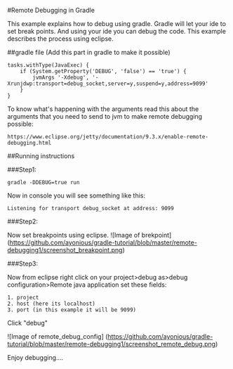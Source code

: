 #Remote Debugging in Gradle

This example explains how to debug using gradle. Gradle will let your ide to set break points. And using your ide you can debug the code. This example describes the process using eclipse.


##gradle file (Add this part in gradle to make it possible)
```
tasks.withType(JavaExec) {
    if (System.getProperty('DEBUG', 'false') == 'true') {
        jvmArgs '-Xdebug', '-Xrunjdwp:transport=debug_socket,server=y,suspend=y,address=9099'
    }
}
```

To know what's happening with the arguments read this about the arguments that you need to send to jvm to make remote debugging possible:
```
https://www.eclipse.org/jetty/documentation/9.3.x/enable-remote-debugging.html
```

##Running instructions

###Step1:

```
gradle -DDEBUG=true run
```
Now in console you will see something like this:
```
Listening for transport debug_socket at address: 9099
```

###Step2:

Now set breakpoints using eclipse.
![Image of brekpoint]
(https://github.com/ayonious/gradle-tutorial/blob/master/remote-debugging1/screenshot_breakpoint.png)

###Step3:

Now from eclipse right click on your project>debug as>debug configuration>Remote java application
set these fields:

	1. project
	2. host (here its localhost)
	3. port (in this example it will be 9099)

Click "debug"

![Image of remote_debug_config]
(https://github.com/ayonious/gradle-tutorial/blob/master/remote-debugging1/screenshot_remote_debug.png)

Enjoy debugging....
